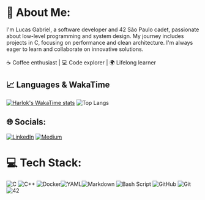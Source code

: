 # 🎃 About Me:
I'm Lucas Gabriel, a software developer and 42 São Paulo cadet, passionate about low-level programming and system design. My journey includes projects in C, focusing on performance and clean architecture. I'm always eager to learn and collaborate on innovative solutions.<br><br>☕ Coffee enthusiast | 💻 Code explorer | 🌍 Lifelong learner

## 📈 Languages & WakaTime
[![Harlok's WakaTime stats](https://github-readme-stats.vercel.app/api/wakatime?username=gxsilva&layout=compact&langs_count=10&theme=shadow_red&title_color=ffffff&text_color=ffffff&border_color=cc1800)](https://github.com/anuraghazra/github-readme-stats)
![Top Langs](https://github-readme-stats.vercel.app/api/top-langs/?username=gxsilva&hide_progress=false&layout=compact&theme=shadow_red&title_color=ffffff&text_color=ffffff&border_color=cc1800)

## 🌐 Socials:
[![LinkedIn](https://img.shields.io/badge/linkedin-%230077B5.svg?style=for-the-badge&logo=linkedin&logoColor=white)](https://www.linkedin.com/in/lucas-gabriel-dev/) [![Medium](https://img.shields.io/badge/Medium-12100E?style=for-the-badge&logo=medium&logoColor=white)](https://medium.com/@lssvgabriel)

# 💻 Tech Stack:
![C](https://img.shields.io/badge/c-%2300599C.svg?style=for-the-badge&logo=c&logoColor=white) ![C++](https://img.shields.io/badge/c++-%2300599C.svg?style=for-the-badge&logo=c%2B%2B&logoColor=white) ![Docker](https://img.shields.io/badge/docker-%230db7ed.svg?style=for-the-badge&logo=docker&logoColor=white)![YAML](https://img.shields.io/badge/yaml-%23ffffff.svg?style=for-the-badge&logo=yaml&logoColor=151515)![Markdown](https://img.shields.io/badge/markdown-%23000000.svg?style=for-the-badge&logo=markdown&logoColor=white) ![Bash Script](https://img.shields.io/badge/bash_script-%23121011.svg?style=for-the-badge&logo=gnu-bash&logoColor=white) ![GitHub](https://img.shields.io/badge/github-%23121011.svg?style=for-the-badge&logo=github&logoColor=white) ![Git](https://img.shields.io/badge/git-%23F05033.svg?style=for-the-badge&logo=git&logoColor=white)![42](https://img.shields.io/badge/-42-black?style=for-the-badge&logo=42&logoColor=white)

<!-- Proudly created with GPRM ( https://gprm.itsvg.in ) -->
